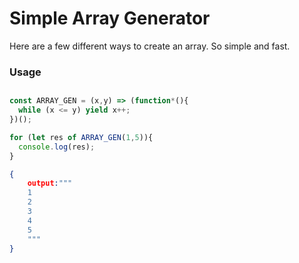 # Simple Array Generator

Here are a few different ways to create an array. So simple and fast.

### Usage

##

```js
const ARRAY_GEN = (x,y) => (function*(){
  while (x <= y) yield x++;
})();

for (let res of ARRAY_GEN(1,5)){
  console.log(res);
}
```

```json
{
    output:"""
    1
    2
    3
    4
    5
    """
}
